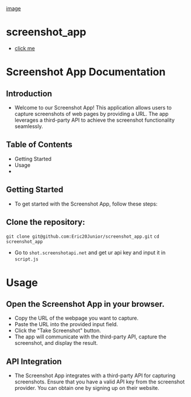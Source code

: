 [image](./screenshot.png)
# screenshot_app
- [click me](https://screenshot-app-nu.vercel.app/)
# Screenshot App Documentation
## Introduction
- Welcome to our Screenshot App! This application allows users to capture screenshots of web pages by providing a URL. The app leverages a third-party API to achieve the screenshot functionality seamlessly.

## Table of Contents
- Getting Started
- Usage
- 
## Getting Started
- To get started with the Screenshot App, follow these steps:

## Clone the repository:
`git clone git@github.com:Eric20Junior/screenshot_app.git`
`cd screenshot_app`
- Go to `shot.screenshotapi.net` and get ur api key and input it in `script.js`

# Usage
## Open the Screenshot App in your browser.
- Copy the URL of the webpage you want to capture.
- Paste the URL into the provided input field.
- Click the "Take Screenshot" button.
- The app will communicate with the third-party API, capture the screenshot, and display the result.

## API Integration
- The Screenshot App integrates with a third-party API for capturing screenshots. Ensure that you have a valid API key from the screenshot provider. You can obtain one by signing up on their website.


